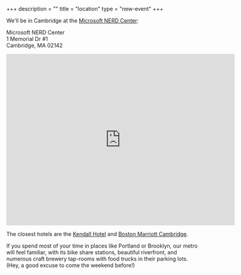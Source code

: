+++
description = ""
title = "location"
type = "new-event"
+++
<p>We'll be in Cambridge at the <a href="http://microsoftnewengland.com/">Microsoft NERD Center</a>:</p>

<p>Microsoft NERD Center<br/>
1 Memorial Dr #1<br/>
Cambridge, MA 02142</p>

<p><iframe src="https://www.google.com/maps/embed?pb=!1m14!1m8!1m3!1d2948.1183963080443!2d-71.08130899999999!3d42.361316!3m2!1i1024!2i768!4f13.1!3m3!1m2!1s0x89e370a423d61825%3A0x58516248462c99eb!2sMicrosoft+New+England+Research+and+Development+Center!5e0!3m2!1sen!2sus!4v1398386920573" width="600" height="450" frameborder="0" style="border:0"></iframe>
<p>The closest hotels are the <a href="http://kendallhotel.com/">Kendall Hotel</a> and <a href="http://www.marriott.com/hotels/travel/boscb-boston-marriott-cambridge/">Boston Marriott Cambridge</a>.</p>

<p>If you spend most of your time in places like Portland or Brooklyn, our metro will feel familiar,
with its bike share stations, beautiful riverfront, and numerous craft brewery tap-rooms with food
trucks in their parking lots. (Hey, a good excuse to come the weekend before!)</p>